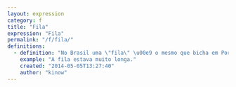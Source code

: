```yaml
---
layout: expression
category: f
title: "Fila"
expression: "Fila"
permalink: "/f/fila/"
definitions:
  - definition: "No Brasil uma \"fila\" \u00e9 o mesmo que bicha em Portugal."
    example: "A fila estava muito longa."
    created: "2014-05-05T13:27:40"
    author: "kinow"
---
```

